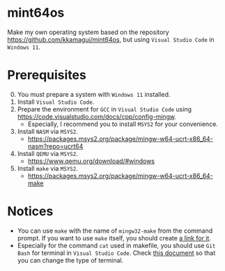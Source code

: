 # mint64os
Make my own operating system based on the repository https://github.com/kkamagui/mint64os, but using `Visual Studio Code` in `Windows 11`.

# Prerequisites
0. You must prepare a system with `Windows 11` installed.
1. Install `Visual Studio Code`.
2. Prepare the environment for `GCC` in `Visual Studio Code` using https://code.visualstudio.com/docs/cpp/config-mingw.
    - Especially, I recommend you to install `MSYS2` for your convenience.
3. Install `NASM` via `MSYS2`.
    - https://packages.msys2.org/package/mingw-w64-ucrt-x86_64-nasm?repo=ucrt64
4. Install `QEMU` via `MSYS2`.
    - https://www.qemu.org/download/#windows
5. Install `make` via `MSYS2`.
    - https://packages.msys2.org/package/mingw-w64-ucrt-x86_64-make

# Notices
- You can use `make` with the name of `mingw32-make` from the command prompt. If you want to use `make` itself, you should create [a link for it](https://learn.microsoft.com/en-us/windows-server/administration/windows-commands/mklink).
- Especially for the command `cat` used in makefile, you should use `Git Bash` for terminal in `Visual Studio Code`. Check [this document](https://code.visualstudio.com/docs/terminal/basics) so that you can change the type of terminal.